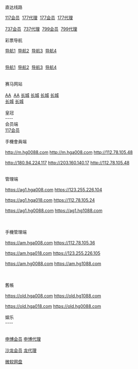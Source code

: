 

<p>直达线路<br>

<a href="http://52.74.213.211:7211/jini32990f/user/login.html" target="_blank">117会员</a>&nbsp;&nbsp;<a href="http://52.74.213.211:7211/jini32990a/account/login.html" target="_blank">177代理</a>&nbsp;&nbsp;<a href="http://52.74.213.211:7219/msrtp53818f/user/login.html" target="_blank">177会员</a>&nbsp;&nbsp;<a href="http://52.74.213.211:7219/msrtp53818a/account/login.html" target="_blank">177代理</a><br>
<br>
<a href="http://52.74.213.211:7211/jini32990f/user/login.html" target="_blank">737会员</a>&nbsp;&nbsp;<a href="http://52.74.213.211:7211/jini32990a/account/login.html" target="_blank">737代理</a>&nbsp;&nbsp;<a href="http://52.74.213.211:7219/msrtp53818f/user/login.html" target="_blank">799会员</a>&nbsp;&nbsp;<a href="http://52.74.213.211:7219/msrtp53818a/account/login.html" target="_blank">799代理</a><br>
<br>
彩票导航 <br>

<a href="http://1.bb5522.ws" target="_blank">导航1</a>&nbsp;&nbsp;<a href="http://2.bb5522.ws" target="_blank">导航2</a>&nbsp;&nbsp;<a href="http://3.bb5522.ws" target="_blank">导航3</a>&nbsp;&nbsp;<a href="http://5.bb5522.ws" target="_blank">导航4</a><br>
<br>
&nbsp;&nbsp; <br>
<a href="http://1.bb6688.ws" target="_blank">导航1</a>&nbsp;&nbsp;<a href="http://2.bb5522.ws" target="_blank">导航2</a>&nbsp;&nbsp;<a href="http://3.bb5522.ws" target="_blank">导航3</a>&nbsp;&nbsp;<a href="http://5.bb5522.ws" target="_blank">导航4</a><br>
&nbsp;&nbsp; <br>
<br>
赛马网站<br>
<br>
<a href="http://cc59.net" target="_blank">AA</a>&nbsp; <a href="http://aa138.net" target="_blank">AA</a>&nbsp;<a href="http://ctb988.net" target="_blank">长城</a> <a href="http://ctb988.com" target="_blank">长城</a>
<a href="http://ctb988.net" target="_blank">长城</a> <a href="http://ctb988.com" target="_blank">长城</a><br><a href="http://ctb988.net" target="_blank">长城</a> <a href="http://ctb988.com" target="_blank">长城</a><br>
<br>
皇冠<br>
----<br>
会员端<br>
<a href="http://52.74.213.211:7211/jini32990f/user/login.html" target="_blank">117会员</a><br>
<br>
手機會員端<br>
<br>
http://m.hg0088.com http://m.hga008.com http://112.78.105.48<br>
<br>
http://180.94.224.117 http://203.160.140.17 http://112.78.105.48 <br>
<br>
<br>
管理端<br>
<br>
https://ag1.hga008.com https://123.255.226.104<br>
<br>
https://ag1.hga018.com https://112.78.105.24<br>
<br>
https://ag1.hg0088.com https://ag1.hg1088.com<br>
<br>
<br>
<br>
手機管理端<br>
<br>
https://am.hga008.com https://112.78.105.36<br>
<br>
https://am.hga018.com https://123.255.226.105<br>
<br>
https://am.hg0088.com https://am.hg1088.com<br>
<br>
<br>
<br>
舊帳<br>
<br>
https://old.hga008.com https://old.hg1088.com<br>
<br>
https://old.hga018.com https://old.hg0088.com<br>
<br>
娱乐<br>
----<br>
<br>
<br>
<a href="http://msc11.com" target="_blank">申博会员</a> <a href="http://msc11.net" target="_blank">申博代理</a><br>
<br>
<a href="http://sa36.com" target="_blank">沙龙会员</a> <a href="http://sa36.net" target="_blank">龙代理</a><br>
<br>
<a href="https://onedrive.live.com/redir?resid=F5B0090663FEEADA!742" target="_blank">微软网盘</a><br>
<br>
　</p>




</body>

</html>

